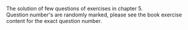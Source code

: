 The solution of few questions of exercises in chapter 5.
</br>
Question number's are randomly marked, please see the book exercise content for the exact question number.
